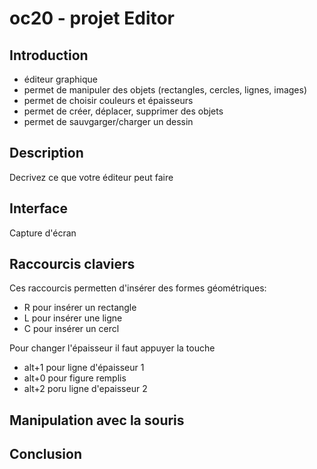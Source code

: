 # oc20 - projet Editor

## Introduction

- éditeur graphique
- permet de manipuler des objets (rectangles, cercles, lignes, images)
- permet de choisir couleurs et épaisseurs
- permet de créer, déplacer, supprimer des objets
- permet de sauvgarger/charger un dessin

## Description
Decrivez ce que votre éditeur peut faire


## Interface

Capture d'écran

## Raccourcis claviers

Ces raccourcis permetten d'insérer des formes géométriques:
- R pour insérer un rectangle
- L pour insérer une ligne
- C pour insérer un cercl

Pour changer l'épaisseur il faut appuyer la touche
- alt+1 pour ligne d'épaisseur 1
- alt+0 pour figure remplis
- alt+2 poru ligne d'epaisseur 2

## Manipulation avec la souris



## Conclusion